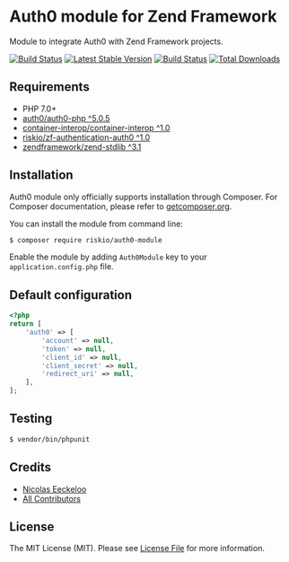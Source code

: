 Auth0 module for Zend Framework
===============================

Module to integrate Auth0 with Zend Framework projects.

[![Build Status](https://img.shields.io/travis/RiskioFr/auth0-module.svg?style=flat-square)](http://travis-ci.org/RiskioFr/auth0-module)
[![Latest Stable Version](http://img.shields.io/packagist/v/riskio/auth0-module.svg?style=flat-square)](https://packagist.org/packages/riskio/auth0-module)
[![Build Status](https://img.shields.io/travis/RiskioFr/auth0-module.svg?style=flat-square)](http://travis-ci.org/RiskioFr/auth0-module)
[![Total Downloads](http://img.shields.io/packagist/dt/riskio/auth0-module.svg?style=flat-square)](https://packagist.org/packages/riskio/auth0-module)

## Requirements

* PHP 7.0+
* [auth0/auth0-php ^5.0.5](https://github.com/auth0/auth0-php)
* [container-interop/container-interop ^1.0](https://github.com/container-interop/container-interop)
* [riskio/zf-authentication-auth0 ^1.0](https://github.com/riskio/zf-authentication-auth0)
* [zendframework/zend-stdlib ^3.1](https://github.com/zendframework/zend-stdlib)

## Installation

Auth0 module only officially supports installation through Composer. For Composer documentation, please refer to
[getcomposer.org](http://getcomposer.org/).

You can install the module from command line:

```sh
$ composer require riskio/auth0-module
```

Enable the module by adding `Auth0Module` key to your `application.config.php` file.

## Default configuration

```php
<?php
return [
    'auth0' => [
        'account' => null,
        'token' => null,
        'client_id' => null,
        'client_secret' => null,
        'redirect_uri' => null,
    ],
];
```

## Testing

``` bash
$ vendor/bin/phpunit
```

## Credits

- [Nicolas Eeckeloo](https://github.com/neeckeloo)
- [All Contributors](https://github.com/RiskioFr/idempotency-module/contributors)

## License

The MIT License (MIT). Please see [License File](https://github.com/RiskioFr/auth0-module/blob/master/LICENSE) for more information.
